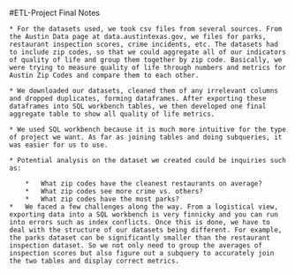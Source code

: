 #ETL-Project Final Notes

    * For the datasets used, we took csv files from several sources. From the Austin Data page at data.austintexas.gov, we files for parks, restaurant inspection scores, crime incidents, etc. The datasets had to include zip codes, so that we could aggregate all of our indicators of quality of life and group them together by zip code. Basically, we were trying to measure quality of life through numbers and metrics for Austin Zip Codes and compare them to each other.

    * We downloaded our datasets, cleaned them of any irrelevant columns and dropped duplicates, forming dataframes. After exporting these dataframes into SQL workbench tables, we then developed one final aggregate table to show all quality of life metrics.
    
    * We used SQL workbench because it is much more intuitive for the type of project we want. As far as joining tables and doing subqueries, it was easier for us to use.

    * Potential analysis on the dataset we created could be inquiries such as:

        *   What zip codes have the cleanest restaurants on average?
        *   What zip codes see more crime vs. others?
        *   What zip codes have the most parks?
    *   We faced a few challenges along the way. From a logistical view, exporting data into a SQL workbench is very finnicky and you can run into errors such as index conflicts. Once this is done, we have to deal with the structure of our datasets being different. For example, the parks dataset can be significantly smaller than the restaurant inspection dataset. So we not only need to group the averages of inspection scores but also figure out a subquery to accurately join the two tables and display correct metrics. 
